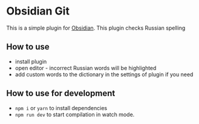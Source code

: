 # Obsidian Git
This is a simple plugin for [Obsidian](https://obsidian.md/). This plugin checks Russian spelling

## How to use
- install plugin
- open editor - incorrect Russian words will be highlighted
- add custom words to the dictionary in the settings of plugin if you need

## How to use for development
- `npm i` or `yarn` to install dependencies
- `npm run dev` to start compilation in watch mode.
